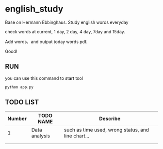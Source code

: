 # english_study
Base on Hermann Ebbinghaus. Study english words everyday

check words at current, 1 day, 2 day, 4 day, 7day and 15day.

Add words，and output today words pdf. 

Good!



## RUN

you can use this command to start tool

```python
python app.py
```





## TODO LIST

| Number | TODO NAME     | Describe                                           |
| ------ | ------------- | -------------------------------------------------- |
| 1      | Data analysis | such as time used, wrong status, and line chart... |
|        |               |                                                    |
|        |               |                                                    |

